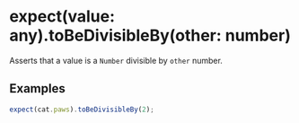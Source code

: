# expect(value: any).toBeDivisibleBy(other: number)

Asserts that a value is a `Number` divisible by `other` number.

## Examples

```js
expect(cat.paws).toBeDivisibleBy(2);
```
